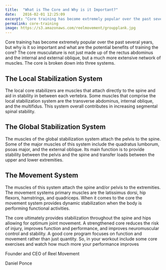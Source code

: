 ```yaml
---
title:  "What is The Core and Why is it Important?"
date:   2016-02-01 12:25:09
excerpt: "Core training has become extremely popular over the past several years, but why is it so..."
permalink: core-training
image: https://s3.amazonaws.com/reelmovement/groupplank.jpg
---
```



<p>
Core training has become extremely popular over the past several years, but why is it so important and what are the potential benefits of training the core? The core musculature is not just made up of the rectus abdominus and the internal and external oblique, but a much more extensive network of muscles. The core is broken down into three systems.
</p>

<h2>The Local Stabilization System</h2>

<p>
The local core stabilizers are muscles that attach directly to the spine and aid in stability in between each vertebra.  Some muscles that comprise the local stabilization system are the transverse abdominus, internal oblique, and the multifidus. This system overall contributes in increasing segmental spinal stability.  
</p>

<h2>The Global Stabilization System </h2>

<p>
The muscles of the global stabilization system attach the pelvis to the spine. Some of the major muscles of this system include the quadratus lumborum, psoas major, and the external oblique. Its main function is to provide stability between the pelvis and the spine and transfer loads between the upper and lower extremities. 
</p>

<h2>The Movement System</h2>

<p>
The muscles of this system attach the spine and/or pelvis to the extremities. The movement systems primary muscles are the latissimus dorsi, hip flexors, hamstrings, and quadriceps. When it comes to the core the movement system provides dynamic stabilization when the body is performing functional activities. 
</p>

<p>	
The core ultimately provides stabilization throughout the spine and hips allowing for optimum joint movement. A strengthened core reduces the risk of injury, improves function and performance, and improves neuromuscular control and stability. A good core program focuses on function and movement rather than just quantity.  So, in your workout include some core exercises and watch how much more your performance improves
<p>

<p>Founder and CEO of Reel Movement</p>

Daniel Ponce